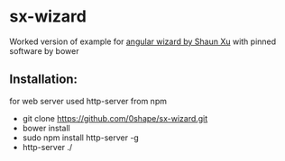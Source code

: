 # sx-wizard

Worked version of example for [angular wizard by Shaun Xu](http://geekswithblogs.net/shaunxu/archive/2015/04/20/angular-directive-wizard-in-bootstrap-modal.aspx) with pinned software by bower

## Installation:

for web server used http-server from npm
* git clone https://github.com/0shape/sx-wizard.git
* bower install
* sudo npm install http-server -g
* http-server ./
